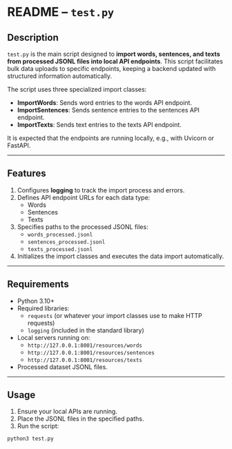 # README – `test.py`

## Description

`test.py` is the main script designed to **import words, sentences, and texts from processed JSONL files into local API endpoints**. This script facilitates bulk data uploads to specific endpoints, keeping a backend updated with structured information automatically.

The script uses three specialized import classes:

- **ImportWords**: Sends word entries to the words API endpoint.
- **ImportSentences**: Sends sentence entries to the sentences API endpoint.
- **ImportTexts**: Sends text entries to the texts API endpoint.

It is expected that the endpoints are running locally, e.g., with Uvicorn or FastAPI.

---

## Features

1. Configures **logging** to track the import process and errors.
2. Defines API endpoint URLs for each data type:
    - Words
    - Sentences
    - Texts
3. Specifies paths to the processed JSONL files:
    - `words_processed.jsonl`
    - `sentences_processed.jsonl`
    - `texts_processed.jsonl`
4. Initializes the import classes and executes the data import automatically.

---

## Requirements

- Python 3.10+
- Required libraries:
  - `requests` (or whatever your import classes use to make HTTP requests)
  - `logging` (included in the standard library)
- Local servers running on:
  - `http://127.0.0.1:8001/resources/words`
  - `http://127.0.0.1:8001/resources/sentences`
  - `http://127.0.0.1:8001/resources/texts`
- Processed dataset JSONL files.

---

## Usage

1. Ensure your local APIs are running.
2. Place the JSONL files in the specified paths.
3. Run the script:

```bash
python3 test.py